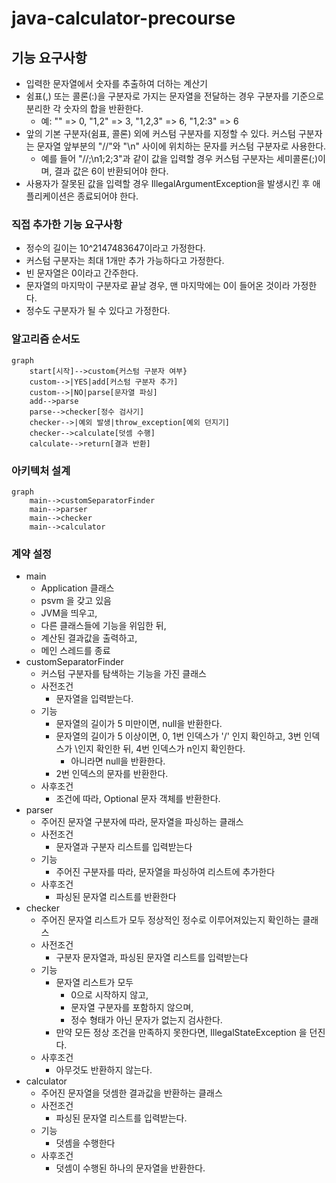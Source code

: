 # java-calculator-precourse

## 기능 요구사항

- 입력한 문자열에서 숫자를 추출하여 더하는 계산기
- 쉼표(,) 또는 콜론(:)을 구분자로 가지는 문자열을 전달하는 경우 구분자를 기준으로 분리한 각 숫자의 합을 반환한다.
  - 예: "" => 0, "1,2" => 3, "1,2,3" => 6, "1,2:3" => 6
- 앞의 기본 구분자(쉼표, 콜론) 외에 커스텀 구분자를 지정할 수 있다. 커스텀 구분자는 문자열 앞부분의 "//"와 "\n" 사이에 위치하는 문자를 커스텀 구분자로 사용한다.
  - 예를 들어 "//;\n1;2;3"과 같이 값을 입력할 경우 커스텀 구분자는 세미콜론(;)이며, 결과 값은 6이 반환되어야 한다.
- 사용자가 잘못된 값을 입력할 경우 IllegalArgumentException을 발생시킨 후 애플리케이션은 종료되어야 한다.

### 직접 추가한 기능 요구사항

- 정수의 길이는 10^2147483647이라고 가정한다.
- 커스텀 구분자는 최대 1개만 추가 가능하다고 가정한다.
- 빈 문자열은 0이라고 간주한다.
- 문자열의 마지막이 구분자로 끝날 경우, 맨 마지막에는 0이 들어온 것이라 가정한다.
- 정수도 구분자가 될 수 있다고 가정한다.

### 알고리즘 순서도

```mermaid
graph
    start[시작]-->custom{커스텀 구분자 여부}
    custom-->|YES|add[커스텀 구분자 추가]
    custom-->|NO|parse[문자열 파싱]
    add-->parse
    parse-->checker[정수 검사기]
    checker-->|예외 발생|throw_exception[예외 던지기]
    checker-->calculate[덧셈 수행]
    calculate-->return[결과 반환]
```

### 아키텍처 설계

```mermaid
graph
    main-->customSeparatorFinder
    main-->parser
    main-->checker
    main-->calculator
```


### 계약 설정

- main
  - Application 클래스
  - psvm 을 갖고 있음
  - JVM을 띄우고, 
  - 다른 클래스들에 기능을 위임한 뒤, 
  - 계산된 결과값을 출력하고, 
  - 메인 스레드를 종료
- customSeparatorFinder
  - 커스텀 구분자를 탐색하는 기능을 가진 클래스
  - 사전조건
    - 문자열을 입력받는다.
  - 기능
    - 문자열의 길이가 5 미만이면, null을 반환한다.
    - 문자열의 길이가 5 이상이면, 0, 1번 인덱스가 '/' 인지 확인하고, 3번 인덱스가 \인지 확인한 뒤, 4번 인덱스가 n인지 확인한다.
      - 아니라면 null을 반환한다.
    - 2번 인덱스의 문자를 반환한다.
  - 사후조건
    - 조건에 따라, Optional 문자 객체를 반환한다.
- parser
  - 주어진 문자열 구분자에 따라, 문자열을 파싱하는 클래스
  - 사전조건
    - 문자열과 구분자 리스트를 입력받는다
  - 기능
    - 주어진 구분자를 따라, 문자열을 파싱하여 리스트에 추가한다
  - 사후조건
    - 파싱된 문자열 리스트를 반환한다
- checker
  - 주어진 문자열 리스트가 모두 정상적인 정수로 이루어져있는지 확인하는 클래스
  - 사전조건
    - 구분자 문자열과, 파싱된 문자열 리스트를 입력받는다
  - 기능
    - 문자열 리스트가 모두 
      - 0으로 시작하지 않고, 
      - 문자열 구분자를 포함하지 않으며, 
      - 정수 형태가 아닌 문자가 없는지 검사한다.
    - 만약 모든 정상 조건을 만족하지 못한다면, IllegalStateException 을 던진다.
  - 사후조건
    - 아무것도 반환하지 않는다.
- calculator
  - 주어진 문자열을 덧셈한 결과값을 반환하는 클래스
  - 사전조건
    - 파싱된 문자열 리스트를 입력받는다.
  - 기능
    - 덧셈을 수행한다
  - 사후조건
    - 덧셈이 수행된 하나의 문자열을 반환한다.